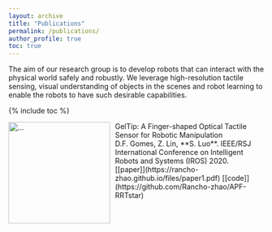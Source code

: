 ```yaml
---
layout: archive
title: "Publications"
permalink: /publications/
author_profile: true
toc: true
---
```


The aim of our research group is to develop robots that can interact with the physical world safely and robustly. We leverage high-resolution tactile sensing, visual understanding of objects in the scenes and robot learning to enable the robots to have such desirable capabilities. 

{% include toc %}

<img align="left" width="200" style="margin-right: 10px" src="{{ site.url }}/images/apf_rrt.png" alt="...">
GelTip: A Finger-shaped Optical Tactile Sensor for Robotic Manipulation <br />
D.F. Gomes, Z. Lin, **S. Luo**. IEEE/RSJ International Conference on Intelligent Robots and Systems (IROS) 2020. <br />
[[paper]](https://rancho-zhao.github.io/files/paper1.pdf) [[code]](https://github.com/Rancho-zhao/APF-RRTstar)

<br />